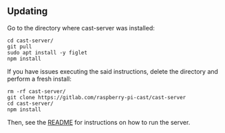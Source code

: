 ## Updating
Go to the directory where cast-server was installed:

```
cd cast-server/
git pull
sudo apt install -y figlet
npm install
```

If you have issues executing the said instructions, delete the directory and perform a fresh install:
```
rm -rf cast-server/
git clone https://gitlab.com/raspberry-pi-cast/cast-server
cd cast-server/
npm install
```

Then, see the [README](README.md) for instructions on how to run the server.
